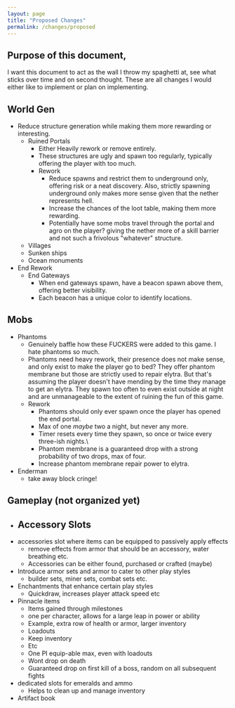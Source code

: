 ```yaml
---
layout: page
title: "Proposed Changes"
permalink: /changes/proposed
---
```


## Purpose of this document,
I want this document to act as the wall I throw my spaghetti at, see what sticks over time and on second thought. These are all changes I would either like to implement or plan on implementing.

## World Gen
- Reduce structure generation while making them more rewarding or interesting.
    - Ruined Portals
	    - Either Heavily rework or remove entirely.
		- These structures are ugly and spawn too regularly, typically offering the player with too much.
		- Rework
			- Reduce spawns and restrict them to underground only, offering risk or a neat discovery. Also, strictly spawning underground only makes more sense given that the nether represents hell.
			- Increase the chances of the loot table, making them more rewarding.
			- Potentially have some mobs travel through the portal and agro on the player? giving the nether more of a skill barrier and not such a frivolous "whatever" structure.
	- Villages
	- Sunken ships
	- Ocean monuments
- End Rework
	- End Gateways
		- When end gateways spawn, have a beacon spawn above them, offering better visibility.
		- Each beacon has a unique color to identify locations. 

## Mobs
- Phantoms
	- Genuinely baffle how these FUCKERS were added to this game. I hate phantoms so much.
	- Phantoms need heavy rework, their presence does not make sense, and only exist to make the player go to bed? They offer phantom membrane but those are strictly used to repair elytra. But that's assuming the player doesn't have mending by the time they manage to get an elytra. They spawn too often to even exist outside at night and are unmanageable to the extent of ruining the fun of this game.
	- Rework
		- Phantoms should only ever spawn once the player has opened the end portal.
		- Max of one *maybe* two a night, but never any more.
		- Timer resets every time they spawn, so once or twice every three-ish nights.\
		- Phantom membrane is a guaranteed drop with a strong probability of two drops, max of four.
		- Increase phantom membrane repair power to elytra.
- Enderman
	- take away block cringe!

## Gameplay (not organized yet)
- Accessory Slots
	- 
- accessories slot where items can be equipped to passively apply effects
	- remove effects from armor that should be an accessory, water breathing etc.
	- Accessories can be either found, purchased or crafted (maybe)
- Introduce armor sets and armor to cater to other play styles
	- builder sets, miner sets, combat sets etc.
- Enchantments that enhance certain play styles
	- Quickdraw, increases player attack speed etc
- Pinnacle items
	- Items gained through milestones
	- one per character, allows for a large leap in power or ability
	- Example, extra row of health or armor, larger inventory
	- Loadouts
	- Keep inventory
	- Etc
	- One PI equip-able max, even with loadouts
	- Wont drop on death
	- Guaranteed drop on first kill of a boss, random on all subsequent fights
- dedicated slots for emeralds and ammo
	- Helps to clean up and manage inventory
- Artifact book